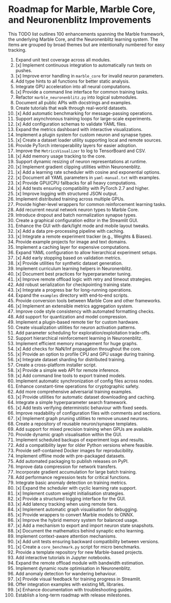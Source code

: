# Roadmap for Marble, Marble Core, and Neuronenblitz Improvements

This TODO list outlines 100 enhancements spanning the Marble framework, the underlying Marble Core, and the Neuronenblitz learning system. The items are grouped by broad themes but are intentionally numbered for easy tracking.

1. Expand unit test coverage across all modules.
2. [x] Implement continuous integration to automatically run tests on pushes.
3. [x] Improve error handling in `marble_core` for invalid neuron parameters.
4. Add type hints to all functions for better static analysis.
5. Integrate GPU acceleration into all neural computations.
6. [x] Provide a command line interface for common training tasks.
7. Refactor `marble_neuronenblitz.py` into logical submodules.
8. Document all public APIs with docstrings and examples.
9. Create tutorials that walk through real-world datasets.
10. [x] Add automatic benchmarking for message-passing operations.
11. Support asynchronous training loops for large-scale experiments.
12. [x] Add configuration schemas to validate YAML files.
13. Expand the metrics dashboard with interactive visualizations.
14. Implement a plugin system for custom neuron and synapse types.
15. [x] Create a dataset loader utility supporting local and remote sources.
16. Provide PyTorch interoperability layers for easier adoption.
17. Improve the `MetricsVisualizer` to log to TensorBoard and CSV.
18. [x] Add memory usage tracking to the core.
19. Support dynamic resizing of neuron representations at runtime.
20. [x] Implement gradient clipping utilities within Neuronenblitz.
21. [x] Add a learning rate scheduler with cosine and exponential options.
22. [x] Document all YAML parameters in `yaml-manual.txt` with examples.
23. [x] Provide GPU/CPU fallbacks for all heavy computations.
24. [x] Add tests ensuring compatibility with PyTorch 2.7 and higher.
25. [x] Improve logging with structured JSON output.
26. Implement distributed training across multiple GPUs.
27. Provide higher-level wrappers for common reinforcement learning tasks.
28. Add recurrent neural network neuron types to Marble Core.
29. Introduce dropout and batch normalization synapse types.
30. Create a graphical configuration editor in the Streamlit GUI.
31. Enhance the GUI with dark/light mode and mobile layout tweaks.
32. [x] Add a data pre-processing pipeline with caching.
33. [x] Integrate a remote experiment tracker (e.g., Weights & Biases).
34. Provide example projects for image and text domains.
35. Implement a caching layer for expensive computations.
36. Expand YAML configuration to allow hierarchical experiment setups.
37. [x] Add early stopping based on validation metrics.
38. [x] Provide utilities for synthetic dataset generation.
39. Implement curriculum learning helpers in Neuronenblitz.
40. [x] Document best practices for hyperparameter tuning.
41. [x] Improve remote offload logic with retry and timeout strategies.
42. Add robust serialization for checkpointing training state.
43. [x] Integrate a progress bar for long-running operations.
44. Expand the `examples` directory with end‑to‑end scripts.
45. Provide conversion tools between Marble Core and other frameworks.
46. [x] Implement an extensible metrics aggregation system.
47. Improve code style consistency with automated formatting checks.
48. Add support for quantization and model compression.
49. Implement a plugin-based remote tier for custom hardware.
50. Create visualization utilities for neuron activation patterns.
51. Add parameter scheduling for exploration/exploitation trade-offs.
52. Support hierarchical reinforcement learning in Neuronenblitz.
53. Implement efficient memory management for huge graphs.
54. [x] Add checks for NaN/Inf propagation throughout the core.
55. [x] Provide an option to profile CPU and GPU usage during training.
56. [x] Integrate dataset sharding for distributed training.
57. Create a cross-platform installer script.
58. [x] Provide a simple web API for remote inference.
59. [x] Add command line tools to export trained models.
60. Implement automatic synchronization of config files across nodes.
61. Enhance constant-time operations for cryptographic safety.
62. Add more comprehensive adversarial training examples.
63. [x] Provide utilities for automatic dataset downloading and caching.
64. Integrate a simple hyperparameter search framework.
65. [x] Add tests verifying deterministic behaviour with fixed seeds.
66. Improve readability of configuration files with comments and sections.
67. [x] Implement graph pruning utilities to remove unused neurons.
68. Create a repository of reusable neuron/synapse templates.
69. Add support for mixed precision training when GPUs are available.
70. Provide dynamic graph visualisation within the GUI.
71. Implement scheduled backups of experiment logs and results.
72. Add a compatibility layer for older Python versions where feasible.
73. Provide self-contained Docker images for reproducibility.
74. Implement offline mode with pre-packaged datasets.
75. Add automated packaging to publish releases on PyPI.
76. Improve data compression for network transfers.
77. Incorporate gradient accumulation for large batch training.
78. Add performance regression tests for critical functions.
79. Integrate basic anomaly detection on training metrics.
80. [x] Expand the scheduler with cyclic learning rate support.
81. [x] Implement custom weight initialisation strategies.
82. [x] Provide a structured logging interface for the GUI.
83. [x] Add latency tracking when using remote tiers.
84. [x] Implement automatic graph visualisation for debugging.
85. [x] Provide wrappers to convert Marble models to ONNX.
86. [x] Improve the hybrid memory system for balanced usage.
87. [x] Add a mechanism to export and import neuron state snapshots.
88. [x] Document the mathematics behind synaptic echo learning.
89. Implement context-aware attention mechanisms.
90. [x] Add unit tests ensuring backward compatibility between versions.
91. [x] Create a `core_benchmark.py` script for micro benchmarks.
92. Provide a template repository for new Marble-based projects.
93. Add interactive tutorials in Jupyter notebooks.
94. Expand the remote offload module with bandwidth estimation.
95. Implement dynamic route optimisation in Neuronenblitz.
96. Add anomaly detection for wandering behaviour.
97. [x] Provide visual feedback for training progress in Streamlit.
98. Offer integration examples with existing ML libraries.
99. [x] Enhance documentation with troubleshooting guides.
100. Establish a long-term roadmap with release milestones.

